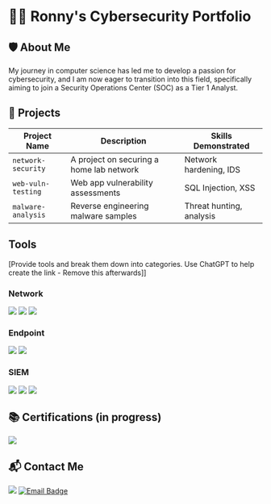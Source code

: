 # 👨‍💻 Ronny's Cybersecurity Portfolio

## 🛡️ About Me
My journey in computer science has led me to develop a passion for cybersecurity, and I am now eager to transition into this field, specifically aiming to join a Security Operations Center (SOC) as a Tier 1 Analyst.

## 🔨 Projects
| Project Name     | Description                             | Skills Demonstrated      |
|------------------|-----------------------------------------|-------------------------|
| `network-security` | A project on securing a home lab network | Network hardening, IDS   |
| `web-vuln-testing` | Web app vulnerability assessments       | SQL Injection, XSS       |
| `malware-analysis` | Reverse engineering malware samples     | Threat hunting, analysis |

## Tools
[Provide tools and break them down into categories. Use ChatGPT to help create the link - Remove this afterwards]]

### Network
<div>
    <img src="https://img.shields.io/badge/-Wireshark-1679A7?&style=for-the-badge&logo=Wireshark&logoColor=white" />
    <img src="https://img.shields.io/badge/-Suricata-EF3B2D?&style=for-the-badge&logo=Suricata&logoColor=white" />
    <img src="https://img.shields.io/badge/-Zeek-777BB4?&style=for-the-badge&logo=Zeek&logoColor=white" />
</div>

### Endpoint
<div>
    <img src="https://img.shields.io/badge/-Microsoft_Defender_for_Endpoint-00A4EF?&style=for-the-badge&logo=Microsoft&logoColor=white" />
    <img src="https://img.shields.io/badge/-Velociraptor-4B275F?&style=for-the-badge&logo=Velociraptor&logoColor=white" />
</div>

### SIEM
<div>
    <img src="https://img.shields.io/badge/-Microsoft_Sentinel-0078D4?&style=for-the-badge&logo=Microsoft&logoColor=white" />
    <img src="https://img.shields.io/badge/-Splunk-000000?&style=for-the-badge&logo=Splunk&logoColor=white" />
    <img src="https://img.shields.io/badge/-Elastic-005571?&style=for-the-badge&logo=Elastic&logoColor=white" />
</div>

## 📚 Certifications (in progress)
<a href="https://linkedin.com">
<img src="https://img.shields.io/badge/-Security%2B-FF0000?logo=comptia&style=for-the-badge" /></a>


## 📬 Contact Me
<a href="https://linkedin.com/in/ronnyperez">
<img src="https://img.shields.io/badge/-LinkedIn-0072b1?&style=for-the-badge&logo=linkedin&logoColor=white" /></a>

<a href="mailto:perezr5@protonmail.com">
<img src="https://img.shields.io/badge/-Email-D44638?style=for-the-badge&logo=protonmail&logoColor=white" alt="Email Badge" /></a>
